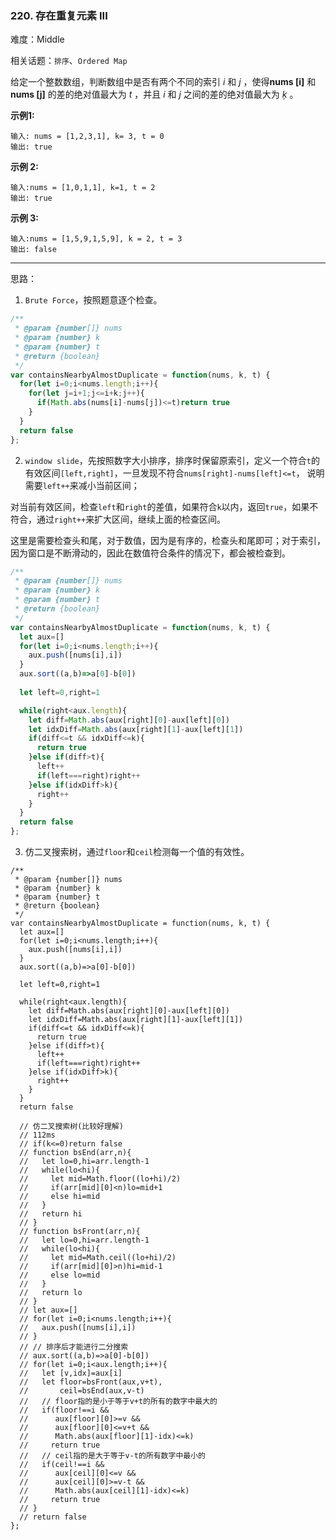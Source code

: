 ### 220. 存在重复元素 III

难度：Middle

相关话题：`排序`、`Ordered Map`

给定一个整数数组，判断数组中是否有两个不同的索引 *i*  和 *j* ，使得**nums [i]**  和**nums [j]** 的差的绝对值最大为 *t* ，并且 *i*  和 *j*  之间的差的绝对值最大为 *ķ* 。



**示例1:** 



```
输入: nums = [1,2,3,1], k= 3, t = 0
输出: true
```


**示例 2:** 



```
输入:nums = [1,0,1,1], k=1, t = 2
输出: true
```


**示例 3:** 



```
输入:nums = [1,5,9,1,5,9], k = 2, t = 3
输出: false
```



-----

思路：

1. `Brute Force`，按照题意逐个检查。

```js
/**
 * @param {number[]} nums
 * @param {number} k
 * @param {number} t
 * @return {boolean}
 */
var containsNearbyAlmostDuplicate = function(nums, k, t) {
  for(let i=0;i<nums.length;i++){
    for(let j=i+1;j<=i+k;j++){
      if(Math.abs(nums[i]-nums[j])<=t)return true
    }
  }
  return false
};
```

2. `window slide`，先按照数字大小排序，排序时保留原索引，定义一个符合`t`的有效区间`[left,right]`，一旦发现不符合`nums[right]-nums[left]<=t`，
说明需要`left++`来减小当前区间；

对当前有效区间，检查`left`和`right`的差值，如果符合`k`以内，返回`true`，如果不符合，通过`right++`来扩大区间，继续上面的检查区间。

这里是需要检查头和尾，对于数值，因为是有序的，检查头和尾即可；对于索引，因为窗口是不断滑动的，因此在数值符合条件的情况下，都会被检查到。

```js
/**
 * @param {number[]} nums
 * @param {number} k
 * @param {number} t
 * @return {boolean}
 */
var containsNearbyAlmostDuplicate = function(nums, k, t) {
  let aux=[]
  for(let i=0;i<nums.length;i++){
    aux.push([nums[i],i])
  }
  aux.sort((a,b)=>a[0]-b[0])
  
  let left=0,right=1

  while(right<aux.length){
    let diff=Math.abs(aux[right][0]-aux[left][0])
    let idxDiff=Math.abs(aux[right][1]-aux[left][1])
    if(diff<=t && idxDiff<=k){
      return true
    }else if(diff>t){
      left++
      if(left===right)right++
    }else if(idxDiff>k){
      right++
    }
  }
  return false
};
```

3. 仿二叉搜索树，通过`floor`和`ceil`检测每一个值的有效性。

```
/**
 * @param {number[]} nums
 * @param {number} k
 * @param {number} t
 * @return {boolean}
 */
var containsNearbyAlmostDuplicate = function(nums, k, t) {
  let aux=[]
  for(let i=0;i<nums.length;i++){
    aux.push([nums[i],i])
  }
  aux.sort((a,b)=>a[0]-b[0])
  
  let left=0,right=1

  while(right<aux.length){
    let diff=Math.abs(aux[right][0]-aux[left][0])
    let idxDiff=Math.abs(aux[right][1]-aux[left][1])
    if(diff<=t && idxDiff<=k){
      return true
    }else if(diff>t){
      left++
      if(left===right)right++
    }else if(idxDiff>k){
      right++
    }
  }
  return false
  
  // 仿二叉搜索树(比较好理解)
  // 112ms
  // if(k<=0)return false
  // function bsEnd(arr,n){
  //   let lo=0,hi=arr.length-1
  //   while(lo<hi){
  //     let mid=Math.floor((lo+hi)/2)
  //     if(arr[mid][0]<n)lo=mid+1
  //     else hi=mid
  //   }
  //   return hi
  // }
  // function bsFront(arr,n){
  //   let lo=0,hi=arr.length-1
  //   while(lo<hi){
  //     let mid=Math.ceil((lo+hi)/2)
  //     if(arr[mid][0]>n)hi=mid-1
  //     else lo=mid
  //   }
  //   return lo
  // }
  // let aux=[]
  // for(let i=0;i<nums.length;i++){
  //   aux.push([nums[i],i])
  // }
  // // 排序后才能进行二分搜索
  // aux.sort((a,b)=>a[0]-b[0])  
  // for(let i=0;i<aux.length;i++){
  //   let [v,idx]=aux[i]
  //   let floor=bsFront(aux,v+t),
  //       ceil=bsEnd(aux,v-t)
  //   // floor指的是小于等于v+t的所有的数字中最大的
  //   if(floor!==i &&
  //      aux[floor][0]>=v &&
  //      aux[floor][0]<=v+t &&
  //      Math.abs(aux[floor][1]-idx)<=k)
  //     return true
  //   // ceil指的是大于等于v-t的所有数字中最小的
  //   if(ceil!==i &&
  //      aux[ceil][0]<=v &&
  //      aux[ceil][0]>=v-t &&
  //      Math.abs(aux[ceil][1]-idx)<=k)
  //     return true
  // }
  // return false
};
```

